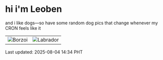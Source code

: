 # hi i'm Leoben

and i like dogs—so have some random dog pics that change whenever my CRON feels like it

|  |  |
|--------|----------|
| ![Borzoi](https://random-dog-vercel.vercel.app/api/random-borzoi?v=1754289247) | ![Labrador](https://random-dog-vercel.vercel.app/api/random-labrador?v=1754289247) |

Last updated: 2025-08-04 14:34 PHT
